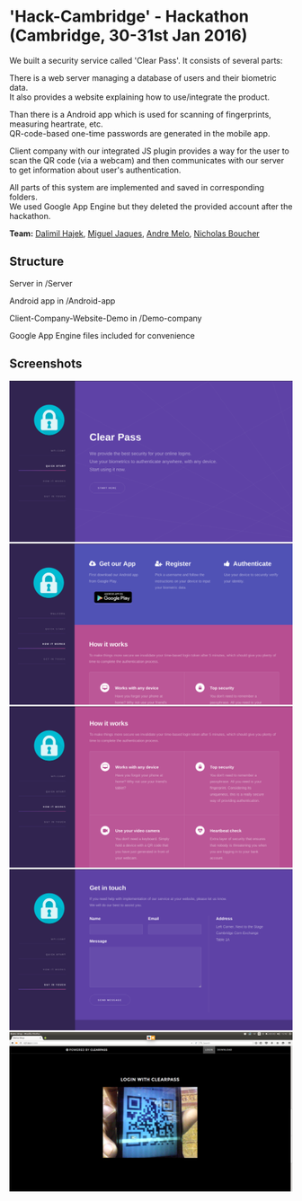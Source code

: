 # 'Hack-Cambridge' - Hackathon (Cambridge, 30-31st Jan 2016)
We built a security service called 'Clear Pass'. It consists of several parts:

There is a web server managing a database of users and their biometric data.  
It also provides a website explaining how to use/integrate the product. 

Than there is a Android app which is used for scanning of fingerprints, measuring heartrate, etc.  
QR-code-based one-time passwords are generated in the mobile app. 

Client company with our integrated JS plugin provides a way for the user to scan the QR code (via a webcam) and then communicates with our server to get information about user's authentication. 

All parts of this system are implemented and saved in corresponding folders.  
We used Google App Engine but they deleted the provided account after the hackathon.

**Team:** [Dalimil Hajek](https://github.com/dalimil), [Miguel Jaques](https://github.com/seuqaj114), [Andre Melo](https://github.com/andrenmelo), [Nicholas Boucher](https://github.com/nickboucher32)

## Structure

Server in /Server

Android app in /Android-app

Client-Company-Website-Demo in /Demo-company

Google App Engine files included for convenience

## Screenshots

![01](https://github.com/Dalimil/Hack-Cambridge/blob/master/Screenshots/Screenshot1.png)
![02](https://github.com/Dalimil/Hack-Cambridge/blob/master/Screenshots/Screenshot2.png)
![03](https://github.com/Dalimil/Hack-Cambridge/blob/master/Screenshots/Screenshot3.png)
![04](https://github.com/Dalimil/Hack-Cambridge/blob/master/Screenshots/Screenshot4.png)
![05](https://github.com/Dalimil/Hack-Cambridge/blob/master/Screenshots/Screenshot5.png)